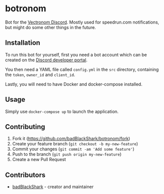# botronom

Bot for the [Vectronom Discord](https://discord.gg/G4GWJwD). Mostly used for speedrun.com notifications, but might do some other things in the future.

## Installation

To run this bot for yourself, first you need a bot account which can be created on the [Discord developer portal](https://discordapp.com/developers).

You then need a YAML file called `config.yml` in the `src` directory, containing the `token`, `owner_id` and `client_id`.

Lastly, you will need to have Docker and docker-compose installed.

## Usage

Simply use `docker-compose up` to launch the application.

## Contributing

1. Fork it (<https://github.com/badBlackShark/botronom/fork>)
2. Create your feature branch (`git checkout -b my-new-feature`)
3. Commit your changes (`git commit -am 'Add some feature'`)
4. Push to the branch (`git push origin my-new-feature`)
5. Create a new Pull Request

## Contributors

- [badBlackShark](https://github.com/badBlackShark) - creator and maintainer
